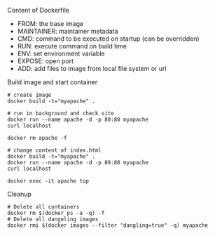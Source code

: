 Content of Dockerfile
- FROM: the base image
- MAINTAINER: maintainer metadata
- CMD: command to be executed on startup (can be overridden)
- RUN: execute command on build time
- ENV: set environment variable
- EXPOSE: open port
- ADD: add files to image from local file system or url

Build image and start container
```
# create image
docker build -t="myapache" .

# run in background and check site
docker run --name apache -d -p 80:80 myapache
curl localhost

docker rm apache -f

# change content of index.html
docker build -t="myapache" .
docker run --name apache -d -p 80:80 myapache
curl localhost

docker exec -it apache top
```



Cleanup
```
# Delete all containers
docker rm $(docker ps -a -q) -f
# Delete all dangeling images
docker rmi $(docker images --filter "dangling=true" -q) myapache
```
